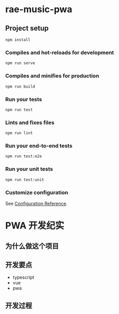 # rae-music-pwa

## Project setup
```
npm install
```

### Compiles and hot-reloads for development
```
npm run serve
```

### Compiles and minifies for production
```
npm run build
```

### Run your tests
```
npm run test
```

### Lints and fixes files
```
npm run lint
```

### Run your end-to-end tests
```
npm run test:e2e
```

### Run your unit tests
```
npm run test:unit
```

### Customize configuration
See [Configuration Reference](https://cli.vuejs.org/config/).


# PWA 开发纪实 #

## 为什么做这个项目 ##

## 开发要点 ##

	
- typescript
- vue
- pwa

## 开发过程 ##

###  ###